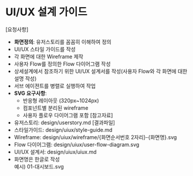 # UI/UX 설계 가이드

[요청사항]
- **화면정의**: 유저스토리를 꼼꼼히 이해하여 정의 
- UI/UX 스타일 가이드를 작성 
- 각 화면에 대한 Wireframe 제작
- 사용자 Flow를 정의한 Flow 다이어그램 작성
- 상세설계에서 참조하기 위한 UI/UX 설계서를 작성(사용자 Flow와 각 화면에 대한 설명 작성)
- 서브 에이젼트를 병렬로 실행하여 작업
- **SVG 요구사항**:
  - 반응형 레이아웃 (320px~1024px)
  - 컴포넌트별 분리된 wireframe
  - 사용자 플로우 다이어그램 포함 
[참고자료]
- 유저스토리: design/userstory.md
[결과파일] 
- 스타일가이드: design/uiux/style-guide.md 
- Wireframe: design/uiux/wireframe/{화면순서번호 2자리}-{화면명}.svg
- Flow 다이어그램: design/uiux/user-flow-diagram.svg 
- UI/UX 설계서: design/uiux/uiux.md
- 화면명은 한글로 작성  
  예시) 01-대시보드.svg
